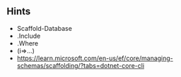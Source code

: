 

## Hints
- Scaffold-Database
- .Include
- .Where
- (i=>...)
- https://learn.microsoft.com/en-us/ef/core/managing-schemas/scaffolding/?tabs=dotnet-core-cli
